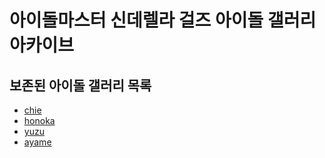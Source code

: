 # 아이돌마스터 신데렐라 걸즈 아이돌 갤러리 아카이브
## 보존된 아이돌 갤러리 목록
* [chie](idols/chie)
* [honoka](idols/honoka)
* [yuzu](idols/yuzu)
* [ayame](idols/ayame)
